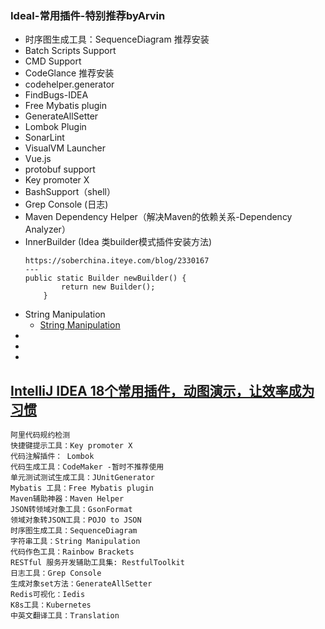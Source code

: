
### Ideal-常用插件-特别推荐byArvin
- 时序图生成工具：SequenceDiagram 推荐安装
- Batch Scripts Support
- CMD Support
- CodeGlance 推荐安装
- codehelper.generator
- FindBugs-IDEA
- Free Mybatis plugin
- GenerateAllSetter
- Lombok Plugin
- SonarLint
- VisualVM Launcher 
- Vue.js
- protobuf support
- Key promoter X
- BashSupport（shell）
- Grep Console (日志)
- Maven Dependency Helper（解决Maven的依赖关系-Dependency Analyzer）
- InnerBuilder (Idea 类builder模式插件安装方法)
     ```
     https://soberchina.iteye.com/blog/2330167
     ---
     public static Builder newBuilder() {
             return new Builder();
         }
     ```
- String Manipulation
    - [String Manipulation](https://blog.csdn.net/j3T9Z7H/article/details/78684055)
- 
- 
- 

## [IntelliJ IDEA 18个常用插件，动图演示，让效率成为习惯](https://blog.csdn.net/lin443514407lin/article/details/86692736)
```
阿里代码规约检测
快捷键提示工具：Key promoter X
代码注解插件： Lombok
代码生成工具：CodeMaker -暂时不推荐使用
单元测试测试生成工具：JUnitGenerator
Mybatis 工具：Free Mybatis plugin
Maven辅助神器：Maven Helper
JSON转领域对象工具：GsonFormat
领域对象转JSON工具：POJO to JSON
时序图生成工具：SequenceDiagram
字符串工具：String Manipulation
代码作色工具：Rainbow Brackets
RESTful 服务开发辅助工具集: RestfulToolkit
日志工具：Grep Console
生成对象set方法：GenerateAllSetter
Redis可视化：Iedis
K8s工具：Kubernetes
中英文翻译工具：Translation
```